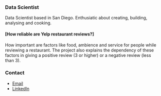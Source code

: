 ### Data Scientist

Data Scientist based in San Diego. Enthusiatic about creating, building, analysing and cooking.


#### [How reliable are Yelp restaurant reviews?]
How important are factors like food, ambience and service for people while reviewing a restaurant. The project also explains the dependency of these factors in giving a positive review (3 or higher) or a negative review (less than 3).


### Contact
- [Email](mailto:sshilpa1187@gmail.com)
- [LinkedIn](https://www.linkedin.com/in/shilpa-singh-13b37b2b/)
